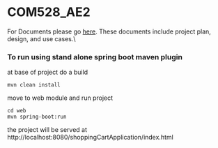 # COM528_AE2

For Documents please go [here](docs). These documents include project plan, design, and use cases.\


### To run using stand alone spring boot maven plugin

at base of project do a build
```
mvn clean install
```
move to web module and run project
```
cd web
mvn spring-boot:run
```
the project will be served at http://localhost:8080/shoppingCartApplication/index.html




